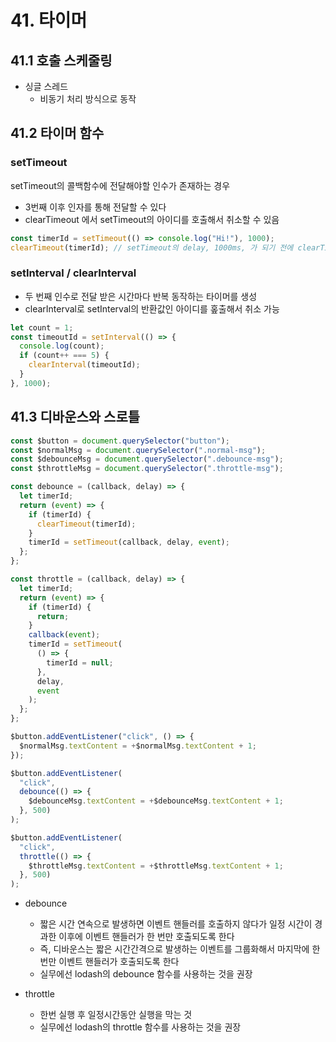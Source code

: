 # 41. 타이머

## 41.1 호출 스케줄링

- 싱글 스레드
  - 비동기 처리 방식으로 동작

## 41.2 타이머 함수

### setTimeout

setTimeout의 콜백함수에 전달해야할 인수가 존재하는 경우

- 3번째 이후 인자를 통해 전달할 수 있다
- clearTimeout 에서 setTimeout의 아이디를 호출해서 취소할 수 있음

```js
const timerId = setTimeout(() => console.log("Hi!"), 1000);
clearTimeout(timerId); // setTimeout의 delay, 1000ms, 가 되기 전에 clearTimeout을 호출하면 취소할 수 있다
```

### setInterval / clearInterval

- 두 번째 인수로 전달 받은 시간마다 반복 동작하는 타이머를 생성
- clearInterval로 setInterval의 반환값인 아이디를 홒출해서 취소 가능

```js
let count = 1;
const timeoutId = setInterval(() => {
  console.log(count);
  if (count++ === 5) {
    clearInterval(timeoutId);
  }
}, 1000);
```

## 41.3 디바운스와 스로틀

```js
const $button = document.querySelector("button");
const $normalMsg = document.querySelector(".normal-msg");
const $debounceMsg = document.querySelector(".debounce-msg");
const $throttleMsg = document.querySelector(".throttle-msg");

const debounce = (callback, delay) => {
  let timerId;
  return (event) => {
    if (timerId) {
      clearTimeout(timerId);
    }
    timerId = setTimeout(callback, delay, event);
  };
};

const throttle = (callback, delay) => {
  let timerId;
  return (event) => {
    if (timerId) {
      return;
    }
    callback(event);
    timerId = setTimeout(
      () => {
        timerId = null;
      },
      delay,
      event
    );
  };
};

$button.addEventListener("click", () => {
  $normalMsg.textContent = +$normalMsg.textContent + 1;
});

$button.addEventListener(
  "click",
  debounce(() => {
    $debounceMsg.textContent = +$debounceMsg.textContent + 1;
  }, 500)
);

$button.addEventListener(
  "click",
  throttle(() => {
    $throttleMsg.textContent = +$throttleMsg.textContent + 1;
  }, 500)
);
```

- debounce

  - 짧은 시간 연속으로 발생하면 이벤트 핸들러를 호출하지 않다가 일정 시간이 경과한 이후에 이벤트 핸들러가 한 번만 호출되도록 한다
  - 즉, 디바운스는 짧은 시간간격으로 발생하는 이벤트를 그룹화해서 마지막에 한번만 이벤트 핸들러가 호출되도록 한다
  - 실무에선 lodash의 debounce 함수를 사용하는 것을 권장

- throttle
  - 한번 실행 후 일정시간동안 실행을 막는 것
  - 실무에선 lodash의 throttle 함수를 사용하는 것을 권장
